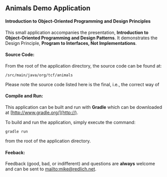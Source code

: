 ## Animals Demo Application

#### Introduction to Object-Oriented Programming and Design Principles

This small application accompanies the presentation, **Introduction to Object-Oriented Programming and Design Patterns**.  It demonstrates the Design Principle, **Program to Interfaces, Not Implementations**.

#### Source Code:

From the root of the application directory, the source code can be found at:

`/src/main/java/org/tcf/animals`

Please note the source code listed here is the final, i.e., the correct way of 

#### Compile and Run:

This application can be built and run with **Gradle** which can be downloaded at [http://www.gradle.org/](http://).

To build and run the application, simply execute the command:

`gradle run`

from the root of the application directory.

#### Feeback:

Feedback (good, bad, or indifferent) and questions are **always** welcome and can be sent to [mailto:mike@redlich.net](http://).
